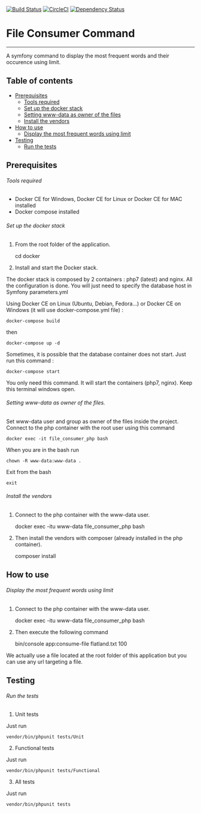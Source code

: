 [![Build Status](https://travis-ci.org/fgamess/file-consumer-command.svg?branch=master)](https://travis-ci.org/fgamess/file-consumer-command) [![CircleCI](https://circleci.com/gh/fgamess/file-consumer-command/tree/master.svg?style=svg)](https://circleci.com/gh/fgamess/file-consumer-command/tree/master) [![Dependency Status](https://gemnasium.com/badges/github.com/fgamess/file-consumer-command.svg)](https://gemnasium.com/github.com/fgamess/file-consumer-command)


# File Consumer Command
------------------------

A symfony command to display the most frequent words and their occurence using limit.

## Table of contents
- [Prerequisites](https://github.com/FGamess/file-consumer-command#prerequisites)
  - [Tools required](https://github.com/FGamess/file-consumer-command#tools-required)
  - [Set up the docker stack](https://github.com/FGamess/file-consumer-command#set-up-the-docker-stack)
  - [Setting www-data as owner of the files](https://github.com/FGamess/file-consumer-command#setting-www-data-as-owner-of-the-files)
  - [Install the vendors](https://github.com/FGamess/file-consumer-command#install-the-vendors)
- [How to use](https://github.com/FGamess/file-consumer-command#how-to-use)
  - [Display the most frequent words using limit](https://github.com/FGamess/file-consumer-command#display-the-most-frequent-word-using-limit)
- [Testing](https://github.com/FGamess/file-consumer-command#testing)
  - [Run the tests](https://github.com/FGamess/file-consumer-command#run-the-tests)


Prerequisites
-------------

###### Tools required

- Docker CE for Windows, Docker CE for Linux or Docker CE for MAC installed
- Docker compose installed

###### Set up the docker stack

1. From the root folder of the application.

    cd docker

2. Install and start the Docker stack.

The docker stack is composed by 2 containers : php7 (latest) and nginx. All the configuration is done. You will just need to specify the database host in Symfony parameters.yml

Using Docker CE on Linux (Ubuntu, Debian, Fedora...) or Docker CE on Windows (it will use docker-compose.yml file) :

    docker-compose build
then

    docker-compose up -d
Sometimes, it is possible that the database container does not start.
Just run this command :

    docker-compose start

You only need this command. It will start the containers (php7, nginx). Keep this terminal windows open.

###### Setting www-data as owner of the files.

Set www-data user and group as owner of the files inside the project. Connect to the php container with the root user using this command

    docker exec -it file_consumer_php bash
When you are in the bash run

    chown -R www-data:www-data .
Exit from the bash

    exit

###### Install the vendors

1. Connect to the php container with the www-data user.

    docker exec -itu www-data file_consumer_php bash

2. Then install the vendors with composer (already installed in the php container).

    composer install


How to use
----------

###### Display the most frequent words using limit

1. Connect to the php container with the www-data user.


    docker exec -itu www-data file_consumer_php bash

2. Then execute the following command


    bin/console app:consume-file flatland.txt 100

We actually use a file located at the root folder of this application but you can use any url targeting a file.


Testing
-------

###### Run the tests

1. Unit tests

Just run


    vendor/bin/phpunit tests/Unit

2. Functional tests

Just run


    vendor/bin/phpunit tests/Functional

3. All tests

Just run


    vendor/bin/phpunit tests
